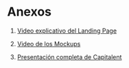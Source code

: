 # Anexos

1. [Video explicativo del Landing Page](https://upcedupe-my.sharepoint.com/:v:/g/personal/u202313354_upc_edu_pe/ETbBhqQ-0UpJldmUkryjOb0ByrWl2xOGoQXjR7ZgUNKktQ?e=gr1VrK&nav=eyJyZWZlcnJhbEluZm8iOnsicmVmZXJyYWxBcHAiOiJTdHJlYW1XZWJBcHAiLCJyZWZlcnJhbFZpZXciOiJTaGFyZURpYWxvZy1MaW5rIiwicmVmZXJyYWxBcHBQbGF0Zm9ybSI6IldlYiIsInJlZmVycmFsTW9kZSI6InZpZXcifX0%3D)

2. [Video de los Mockups](https://upcedupe-my.sharepoint.com/:v:/g/personal/u202313354_upc_edu_pe/EbIn8yw0aM5Jr9aeQoU_AjsBbGNry1TEMjB-96gn3APBtQ?e=yusqKj&nav=eyJyZWZlcnJhbEluZm8iOnsicmVmZXJyYWxBcHAiOiJTdHJlYW1XZWJBcHAiLCJyZWZlcnJhbFZpZXciOiJTaGFyZURpYWxvZy1MaW5rIiwicmVmZXJyYWxBcHBQbGF0Zm9ybSI6IldlYiIsInJlZmVycmFsTW9kZSI6InZpZXcifX0%3D)

3. [Presentación completa de Capitalent](https://upcedupe-my.sharepoint.com/:v:/g/personal/u202313354_upc_edu_pe/EWbiUCGxSqFBmeMCcce8yw0B_rdt7wiYssh5Z2qlUGCjiQ?e=yI2eSy&nav=eyJyZWZlcnJhbEluZm8iOnsicmVmZXJyYWxBcHAiOiJTdHJlYW1XZWJBcHAiLCJyZWZlcnJhbFZpZXciOiJTaGFyZURpYWxvZy1MaW5rIiwicmVmZXJyYWxBcHBQbGF0Zm9ybSI6IldlYiIsInJlZmVycmFsTW9kZSI6InZpZXcifX0%3D)
